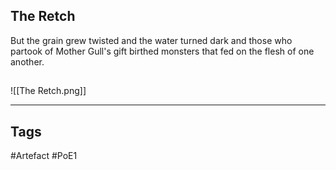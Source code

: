 ## The Retch
But the grain grew twisted and the water turned dark
and those who partook of Mother Gull's gift
birthed monsters that fed
on the flesh of one another.
##
![[The Retch.png]]

---
## Tags
#Artefact
#PoE1